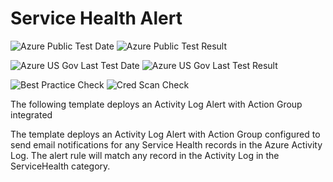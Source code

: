# Service Health Alert

![Azure Public Test Date](https://azurequickstartsservice.blob.core.windows.net/badges/monitor-servicehealth-alert/PublicLastTestDate.svg)
![Azure Public Test Result](https://azurequickstartsservice.blob.core.windows.net/badges/monitor-servicehealth-alert/PublicDeployment.svg)

![Azure US Gov Last Test Date](https://azurequickstartsservice.blob.core.windows.net/badges/monitor-servicehealth-alert/FairfaxLastTestDate.svg)
![Azure US Gov Last Test Result](https://azurequickstartsservice.blob.core.windows.net/badges/monitor-servicehealth-alert/FairfaxDeployment.svg)

![Best Practice Check](https://azurequickstartsservice.blob.core.windows.net/badges/monitor-servicehealth-alert/BestPracticeResult.svg)
![Cred Scan Check](https://azurequickstartsservice.blob.core.windows.net/badges/monitor-servicehealth-alert/CredScanResult.svg)

The following template deploys an Activity Log Alert with Action Group integrated

The template deploys an Activity Log Alert with Action Group configured to send email notifications for any Service Health records in the Azure Activity Log. The alert rule will match any record in the Activity Log in the ServiceHealth category.

<a href="https://portal.azure.com/#create/Microsoft.Template/uri/https%3a%2f%2fraw.githubusercontent.com%2fAzure%2fazure-quickstart-templates%2fmaster%2fmonitor-servicehealth-alert%2fazuredeploy.json" target="_blank">
    

<a href="http://armviz.io/#/?load=https%3a%2f%2fraw.githubusercontent.com%2fAzure%2fazure-quickstart-templates%2fmaster%2fmonitor-servicehealth-alert%2fazuredeploy.json" target="_blank">
    


